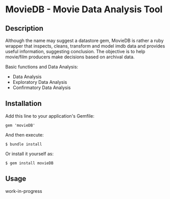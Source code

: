 # MovieDB - Movie Data Analysis Tool

## Description

Although the name may suggest a datastore gem, MovieDB is rather a ruby wrapper that inspects, cleans, transform and model imdb data and provides useful information, suggesting conclusion. 
The objective is to help movie/film producers make decisions based on archival data.

Basic functions and Data Analysis:
* Data Analysis
* Exploratory Data Analysis
* Confirmatory Data Analysis

## Installation

Add this line to your application's Gemfile:

    gem 'movieDB'

And then execute:

    $ bundle install

Or install it yourself as:

    $ gem install movieDB

## Usage

  work-in-progress

